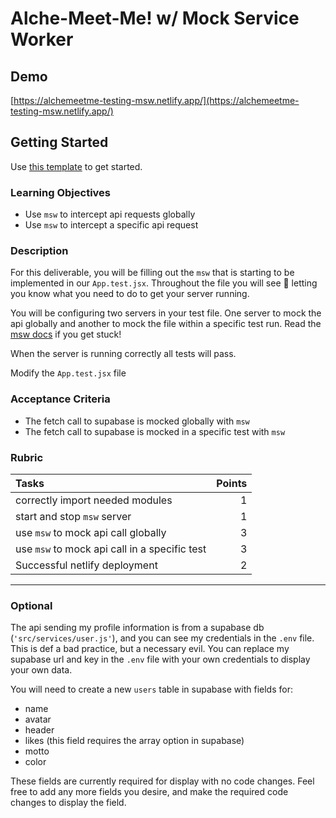 # Alche-Meet-Me! w/ Mock Service Worker

## Demo

[https://alchemeetme-testing-msw.netlify.app/](https://alchemeetme-testing-msw.netlify.app/)

## Getting Started

Use [this template](https://github.com/alchemycodelab/adv-react-alchemeetme-msw) to get started.

### Learning Objectives

- Use `msw` to intercept api requests globally
- Use `msw` to intercept a specific api request

### Description

For this deliverable, you will be filling out the `msw` that is starting to be implemented in our `App.test.jsx`. Throughout the file you will see 🚨 letting you know what you need to do to get your server running.

You will be configuring two servers in your test file. One server to mock the api globally and another to mock the file within a specific test run. Read the [msw docs](https://mswjs.io/docs/) if you get stuck!

When the server is running correctly all tests will pass.

Modify the `App.test.jsx` file

### Acceptance Criteria

- The fetch call to supabase is mocked globally with `msw`
- The fetch call to supabase is mocked in a specific test with `msw`

### Rubric

| Tasks                                         | Points |
| :-------------------------------------------- | -----: |
| correctly import needed modules               |      1 |
| start and stop `msw` server                   |      1 |
| use `msw` to mock api call globally           |      3 |
| use `msw` to mock api call in a specific test |      3 |
| Successful netlify deployment                 |      2 |

---

### Optional

The api sending my profile information is from a supabase db (`'src/services/user.js'`), and you can see my credentials in the `.env` file. This is def a bad practice, but a necessary evil. You can replace my supabase url and key in the `.env` file with your own credentials to display your own data.

You will need to create a new `users` table in supabase with fields for:

- name
- avatar
- header
- likes (this field requires the array option in supabase)
- motto
- color

These fields are currently required for display with no code changes. Feel free to add any more fields you desire, and make the required code changes to display the field.
